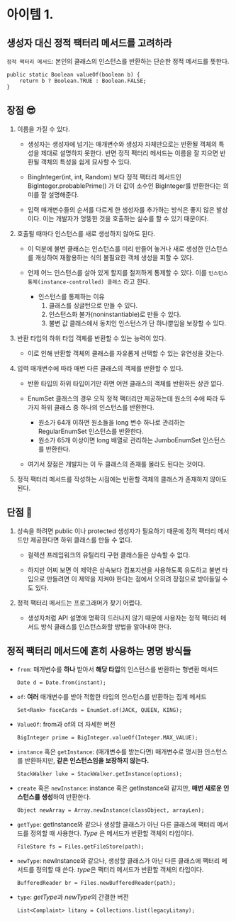 # 아이템 1.

## 생성자 대신 정적 팩터리 메서드를 고려하라

`정적 팩터리 메서드`: 본인의 클래스의 인스턴스를 반환하는 단순한 정적 메서드를 뜻한다.

```
public static Boolean valueOf(boolean b) {
	return b ? Boolean.TRUE : Boolean.FALSE;
}
```

## 장점 😎

1. 이름을 가질 수 있다.

   - 생성자는 생성자에 넘기는 매개변수와 생성자 자체만으로는 반환될 객체의 특성을 제대로 설명하지 못한다. 반면 정적 팩터리 메서드는 이름을 잘 지으면 반환될 객체의 특성을 쉽게 묘사할 수 있다.

   - BingInteger(int, int, Random) 보다 정적 팩터리 메서드인 BigInteger.probablePrime() 가 더 값이 소수인 BigInteger를 반환한다는 의미를 잘 설명해준다.

   - 입력 매개변수들의 순서를 다르게 한 생성자를 추가하는 방식은 좋지 않은 발상이다. 이는 개발자가 엉뚱한 것을 호출하는 실수를 할 수 있기 때문이다.

2. 호출될 때마다 인스턴스를 새로 생성하지 않아도 된다.

   - 이 덕분에 불변 클래스는 인스턴스를 미리 만들어 놓거나 새로 생성한 인스턴스를 캐싱하여 재활용하는 식의 불필요한 객체 생성을 피할 수 있다.

   - 언제 어느 인스턴스를 살아 있게 할지를 철저하게 통제할 수 있다. 이를 `인스턴스 통제(instance-controlled) 클래스` 라고 한다.
     - 인스턴스를 통제하는 이유
       1. 클래스를 싱글턴으로 만들 수 있다.
       2. 인스턴스화 불가(noninstantiable)로 만들 수 있다.
       3. 불변 값 클래스에서 동치인 인스턴스가 단 하나뿐임을 보장할 수 있다.

3. 반환 타입의 하위 타입 객체를 반환할 수 있는 능력이 있다.

   - 이로 인해 반환할 객체의 클래스를 자유롭게 선택할 수 있는 유연성을 갖는다.

4. 입력 매개변수에 따라 매번 다른 클래스의 객체를 반환할 수 있다.

   - 반환 타입의 하위 타입이기만 하면 어떤 클래스의 객체를 반환하든 상관 없다.

   - EnumSet 클래스의 경우 오직 정적 팩터리만 제공하는데 원소의 수에 따라 두 가지 하위 클래스 중 하나의 인스턴스를 반환한다.

     - 원소가 64개 이하면 원소들을 long 변수 하나로 관리하는 RegularEnumSet 인스턴스를 반환한다.
     - 원소가 65개 이상이면 long 배열로 관리하는 JumboEnumSet 인스턴스를 반환한다.

   - 여기서 장점은 개발자는 이 두 클래스의 존재를 몰라도 된다는 것이다.

5. 정적 팩터리 메서드를 작성하는 시점에는 반환할 객체의 클래스가 존재하지 않아도 된다.

## 단점 🤔

1. 상속을 하려면 public 이나 protected 생성자가 필요하기 때문에 정적 팩터리 메서드만 제공한다면 하위 클래스를 만들 수 없다.

   - 컬렉션 프레임워크의 유틸리티 구현 클래스들은 상속할 수 없다.

   - 하지만 어찌 보면 이 제약은 상속보다 컴포지션을 사용하도록 유도하고 불변 타입으로 만들려면 이 제약을 지켜야 한다는 점에서 오히려 장점으로 받아들일 수도 있다.

2. 정적 팩터리 메서드는 프로그래머가 찾기 어렵다.

   - 생성자처럼 API 설명에 명확히 드러나지 않기 때문에 사용자는 정적 팩터리 메서드 방식 클래스를 인스턴스화할 방법을 알아내야 한다.

## 정적 팩터리 메서드에 흔히 사용하는 명명 방식들

- `from`: 매개변수를 **하나** 받아서 **해당 타입**의 인스턴스를 반환하는 형변환 메서드

  ```
  Date d = Date.from(instant);
  ```

- `of`: **여러** 매개변수를 받아 적합한 타입의 인스턴스를 반환하는 집계 메서드

  ```
  Set<Rank> faceCards = EnumSet.of(JACK, QUEEN, KING);
  ```

- `ValueOf`: from과 of의 더 자세한 버전

  ```
  BigInteger prime = BigInteger.valueOf(Integer.MAX_VALUE);
  ```

- `instance` 혹은 `getInstance`: (매개변수를 받는다면) 매개변수로 명시한 인스턴스를 반환하지만, **같은 인스턴스임을 보장하지 않는다.**

  ```
  StackWalker luke = StackWalker.getInstance(options);
  ```

- `create` 혹은 `newInstance`: instance 혹은 getInstance와 같지만, **매번 새로운 인스턴스를 생성**하여 반환한다.

  ```
  Object newArray = Array.newInstance(classObject, arrayLen);
  ```

- `getType`: getInstance와 같으나 생성할 클래스가 아닌 다른 클래스에 팩터리 메서드를 정의할 때 사용한다. _Type_ 은 메서드가 반환할 객체의 타입이다.

  ```
  FileStore fs = Files.getFileStore(path);
  ```

- `newType`: newInstance와 같으나, 생성할 클래스가 아닌 다른 클래스에 팩터리 메서드를 정의할 때 쓴다. *type*은 팩터리 메서드가 반환할 객체의 타입이다.

  ```
  BufferedReader br = Files.newBufferedReader(path);
  ```

- `type`: *getType*과 *newType*의 간결한 버전

  ```
  List<Complaint> litany = Collections.list(legacyLitany);
  ```
